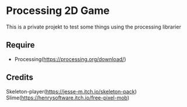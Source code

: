 # Processing 2D Game
This is a private projekt to test some things using the processing librarier

## Require
* Processing(https://processing.org/download/)

## Credits
Skeleton-player(https://jesse-m.itch.io/skeleton-pack)
Slime(https://henrysoftware.itch.io/free-pixel-mob)